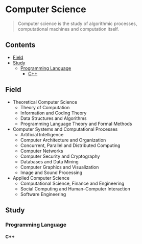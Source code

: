 # Computer Science

> Computer science is the study of algorithmic processes, computational machines and
> computation itself.

## Contents

- [Field](#Field)
- [Study](#Study)
    - [Programming Language](#Programming-Language) 
        - [C++](#c) 


## Field

- Theoretical Computer Science
    - Theory of Computation
    - Information and Coding Theory
    - Data Structures and Algorithms
    - Programming Language Theory and Formal Methods
- Computer Systems and Computational Processes
    - Artificial Intelligence
    - Computer Architecture and Organization
    - Concurrent, Parallel and Distributed Computing
    - Computer Networks
    - Computer Security and Cryptography
    - Databases and Data Mining
    - Computer Graphics and Visualization
    - Image and Sound Processing
- Applied Computer Science
    - Computational Science, Finance and Engineering
    - Social Computing and Human–Computer Interaction
    - Software Engineering

## Study

### Programming Language

#### C++








